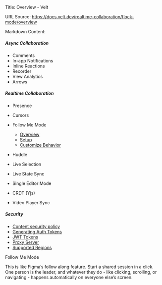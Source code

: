 Title: Overview - Velt

URL Source: https://docs.velt.dev/realtime-collaboration/flock-mode/overview

Markdown Content:
##### Async Collaboration

*   Comments
*   In-app Notifications
*   Inline Reactions
*   Recorder
*   View Analytics
*   Arrows

##### Realtime Collaboration

*   Presence
*   Cursors
*   Follow Me Mode
    *   [Overview](https://docs.velt.dev/realtime-collaboration/flock-mode/overview)
    *   [Setup](https://docs.velt.dev/realtime-collaboration/flock-mode/setup)
    *   [Customize Behavior](https://docs.velt.dev/realtime-collaboration/flock-mode/customize-behavior)

*   Huddle
*   Live Selection
*   Live State Sync
*   Single Editor Mode
*   CRDT (Yjs)
*   Video Player Sync

##### Security

*   [Content security policy](https://docs.velt.dev/security/content-security-policy)
*   [Generating Auth Tokens](https://docs.velt.dev/security/auth-tokens)
*   [JWT Tokens](https://docs.velt.dev/security/jwt-tokens)
*   [Proxy Server](https://docs.velt.dev/security/proxy-server)
*   [Supported Regions](https://docs.velt.dev/security/supported-regions)

Follow Me Mode

This is like Figma’s follow along feature. Start a shared session in a click. One person is the leader, and whatever they do - like clicking, scrolling, or navigating - happens automatically on everyone else’s screen.
